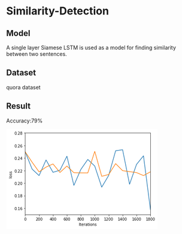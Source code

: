 # Similarity-Detection 

## Model

A single layer Siamese LSTM is used as a model for finding similarity between two sentences.

## Dataset

quora dataset

## Result

Accuracy:79%

![alt text](loss_similarity.png)
